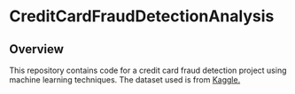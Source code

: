 # CreditCardFraudDetectionAnalysis

## Overview
This repository contains code for a credit card fraud detection project using machine learning techniques. The dataset used is from [Kaggle.](https://www.kaggle.com/datasets/nelgiriyewithana/credit-card-fraud-detection-dataset-2023/data)

